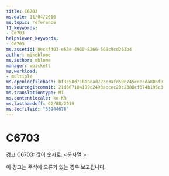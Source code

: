 ```yaml
---
title: C6703
ms.date: 11/04/2016
ms.topic: reference
f1_keywords:
- C6703
helpviewer_keywords:
- C6703
ms.assetid: 8ec4f403-e63e-4930-8266-569c9cd263b4
author: mikeblome
ms.author: mblome
manager: wpickett
ms.workload:
- multiple
ms.openlocfilehash: bf3c58d71babead723c3afd590745cdecda806f0
ms.sourcegitcommit: 21d667104199c2493accec20c2388cf674b195c3
ms.translationtype: MT
ms.contentlocale: ko-KR
ms.lasthandoff: 02/08/2019
ms.locfileid: "55944678"
---
```

# <a name="c6703"></a>C6703
경고 C6703: 값이 숫자로: \<문자열 >

 이 경고는 주석에 오류가 있는 경우 보고됩니다.